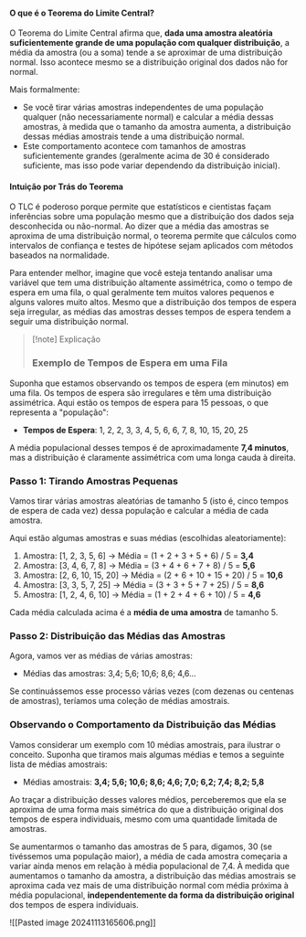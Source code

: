 
#### O que é o Teorema do Limite Central?

O Teorema do Limite Central afirma que, **dada uma amostra aleatória suficientemente grande de uma população com qualquer distribuição**, a média da amostra (ou a soma) tende a se aproximar de uma distribuição normal. Isso acontece mesmo se a distribuição original dos dados não for normal.

Mais formalmente:

- Se você tirar várias amostras independentes de uma população qualquer (não necessariamente normal) e calcular a média dessas amostras, à medida que o tamanho da amostra aumenta, a distribuição dessas médias amostrais tende a uma distribuição normal.
- Este comportamento acontece com tamanhos de amostras suficientemente grandes (geralmente acima de 30 é considerado suficiente, mas isso pode variar dependendo da distribuição inicial).

#### Intuição por Trás do Teorema

O TLC é poderoso porque permite que estatísticos e cientistas façam inferências sobre uma população mesmo que a distribuição dos dados seja desconhecida ou não-normal. Ao dizer que a média das amostras se aproxima de uma distribuição normal, o teorema permite que cálculos como intervalos de confiança e testes de hipótese sejam aplicados com métodos baseados na normalidade.

Para entender melhor, imagine que você esteja tentando analisar uma variável que tem uma distribuição altamente assimétrica, como o tempo de espera em uma fila, o qual geralmente tem muitos valores pequenos e alguns valores muito altos. Mesmo que a distribuição dos tempos de espera seja irregular, as médias das amostras desses tempos de espera tendem a seguir uma distribuição normal.

> [!note] Explicação 
> ### Exemplo de Tempos de Espera em uma Fila
> 
Suponha que estamos observando os tempos de espera (em minutos) em uma fila. Os tempos de espera são irregulares e têm uma distribuição assimétrica. Aqui estão os tempos de espera para 15 pessoas, o que representa a "população":

- **Tempos de Espera**: 1, 2, 2, 3, 3, 4, 5, 6, 6, 7, 8, 10, 15, 20, 25

A média populacional desses tempos é de aproximadamente **7,4 minutos**, mas a distribuição é claramente assimétrica com uma longa cauda à direita.

### Passo 1: Tirando Amostras Pequenas

Vamos tirar várias amostras aleatórias de tamanho 5 (isto é, cinco tempos de espera de cada vez) dessa população e calcular a média de cada amostra.

Aqui estão algumas amostras e suas médias (escolhidas aleatoriamente):

1. Amostra: [1, 2, 3, 5, 6] → Média = (1 + 2 + 3 + 5 + 6) / 5 = **3,4**
2. Amostra: [3, 4, 6, 7, 8] → Média = (3 + 4 + 6 + 7 + 8) / 5 = **5,6**
3. Amostra: [2, 6, 10, 15, 20] → Média = (2 + 6 + 10 + 15 + 20) / 5 = **10,6**
4. Amostra: [3, 3, 5, 7, 25] → Média = (3 + 3 + 5 + 7 + 25) / 5 = **8,6**
5. Amostra: [1, 2, 4, 6, 10] → Média = (1 + 2 + 4 + 6 + 10) / 5 = **4,6**

Cada média calculada acima é a **média de uma amostra** de tamanho 5.

### Passo 2: Distribuição das Médias das Amostras

Agora, vamos ver as médias de várias amostras:

- Médias das amostras: 3,4; 5,6; 10,6; 8,6; 4,6...

Se continuássemos esse processo várias vezes (com dezenas ou centenas de amostras), teríamos uma coleção de médias amostrais.

### Observando o Comportamento da Distribuição das Médias

Vamos considerar um exemplo com 10 médias amostrais, para ilustrar o conceito. Suponha que tiramos mais algumas médias e temos a seguinte lista de médias amostrais:

- Médias amostrais: **3,4; 5,6; 10,6; 8,6; 4,6; 7,0; 6,2; 7,4; 8,2; 5,8**

Ao traçar a distribuição desses valores médios, perceberemos que ela se aproxima de uma forma mais simétrica do que a distribuição original dos tempos de espera individuais, mesmo com uma quantidade limitada de amostras.

Se aumentarmos o tamanho das amostras de 5 para, digamos, 30 (se tivéssemos uma população maior), a média de cada amostra começaria a variar ainda menos em relação à média populacional de 7,4. À medida que aumentamos o tamanho da amostra, a distribuição das médias amostrais se aproxima cada vez mais de uma distribuição normal com média próxima à média populacional, **independentemente da forma da distribuição original** dos tempos de espera individuais.

![[Pasted image 20241113165606.png]]
